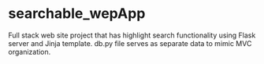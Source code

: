 # searchable_wepApp
Full stack web site project that has highlight search functionality using Flask server and Jinja template.
db.py file serves as separate data to mimic MVC organization.

